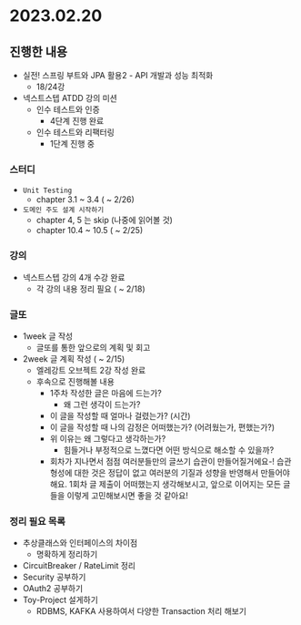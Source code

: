 # 2023.02.20

## 진행한 내용

- 실전! 스프링 부트와 JPA 활용2 - API 개발과 성능 최적화
	- 18/24강
- 넥스트스텝 ATDD 강의 미션    
	- 인수 테스트와 인증
		- 4단계 진행 완료
	- 인수 테스트와 리팩터링
		- 1단계 진행 중

### 스터디

- `Unit Testing`
	- chapter 3.1 ~ 3.4 ( ~ 2/26)
- `도메인 주도 설계 시작하기`
	- chapter 4, 5 는 skip (나중에 읽어볼 것)
	- chapter 10.4 ~ 10.5 ( ~ 2/25)

### 강의

- 넥스트스텝 강의 4개 수강 완료
	- 각 강의 내용 정리 필요 ( ~ 2/18)

### 글또

- 1week 글 작성
	- 글또를 통한 앞으로의 계획 및 회고
- 2week 글 계획 작성 ( ~ 2/15)
	- 엘레강트 오브젝트 2강 작성 완료
	- 후속으로 진행해볼 내용
		- 1주차 작성한 글은 마음에 드는가?
			- 왜 그런 생각이 드는가?
		- 이 글을 작성할 때 얼마나 걸렸는가? (시간)
		- 이 글을 작성할 때 나의 감정은 어떠했는가? (어려웠는가, 편했는가?)
		- 위 이유는 왜 그렇다고 생각하는가?
			- 힘들거나 부정적으로 느꼈다면 어떤 방식으로 해소할 수 있을까?
		- 회차가 지나면서 점점 여러분들만의 글쓰기 습관이 만들어질거에요-! 습관 형성에 대한 것은 정답이 없고 여러분의 기질과 성향을 반영해서 만들어야 해요. 1회차 글 제출이 어떠했는지 생각해보시고, 앞으로 이어지는 모든 글들을 이렇게 고민해보시면 좋을 것 같아요!

### 정리 필요 목록

- 추상클래스와 인터페이스의 차이점
	- 명확하게 정리하기
- CircuitBreaker / RateLimit 정리
- Security 공부하기
- OAuth2 공부하기
- Toy-Project 설게하기
	- RDBMS, KAFKA 사용하여서 다양한 Transaction 처리 해보기
